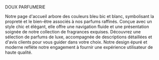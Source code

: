 DOUX PARFUMERIE


Notre page d'accueil arbore des couleurs bleu bic et blanc, symbolisant la propreté et le bien-être associés à nos parfums raffinés. Conçue avec un style chic et élégant, elle offre une navigation fluide et une présentation soignée de notre collection de fragrances exquises. Découvrez une sélection de parfums de luxe, accompagnée de descriptions détaillées et d'avis clients pour vous guider dans votre choix. Notre design épuré et moderne reflète notre engagement à fournir une expérience utilisateur de haute qualité.
